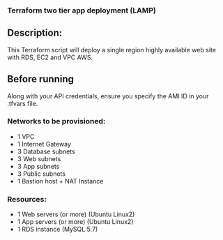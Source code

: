 ### Terraform two tier app deployment (LAMP)

## Description:
This Terraform script will deploy a single region highly available web site with RDS, EC2 and VPC AWS. 

## Before running
Along with your API credentials, ensure you specify the AMI ID in your .tfvars file.

### Networks to be provisioned:
- 1 VPC 
- 1 Internet Gateway
- 3 Database subnets 
- 3 Web subnets 
- 3 App subnets 
- 3 Public subnets 
- 1 Bastion host + NAT Instance

### Resources:
- 1 Web servers (or more) (Ubuntu Linux2)
- 1 App servers (or more) (Ubuntu Linux2)
- 1 RDS instance (MySQL 5.7)


